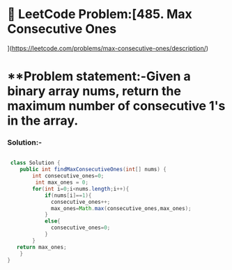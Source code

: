 # 📌 LeetCode Problem:[485. Max Consecutive Ones
](https://leetcode.com/problems/max-consecutive-ones/description/)

# **Problem statement:-Given a binary array nums, return the maximum number of consecutive 1's in the array.

### Solution:-

``` java

 class Solution {
    public int findMaxConsecutiveOnes(int[] nums) {
        int consecutive_ones=0;
         int max_ones = 0;
        for(int i=0;i<nums.length;i++){
            if(nums[i]==1){
              consecutive_ones++;
              max_ones=Math.max(consecutive_ones,max_ones);
            }
            else{
              consecutive_ones=0;
            }
        }
   return max_ones;
    }
}
